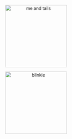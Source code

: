 <p align="center">
    <img width="200" src="https://github.com/trtilla/trtilla/assets/142000268/f42e04d5-bd98-48da-ba8e-1fead2927613" alt="me and tails">
</p>
<p align="center">
    <img width="200" src="https://images-wixmp-ed30a86b8c4ca887773594c2.wixmp.com/f/65c61b78-1886-4f6e-bf9d-c1e26cdde70a/dd9wyyd-cbad0978-c2ea-4f57-8eb9-9e3e4472ad6d.gif?token=eyJ0eXAiOiJKV1QiLCJhbGciOiJIUzI1NiJ9.eyJzdWIiOiJ1cm46YXBwOjdlMGQxODg5ODIyNjQzNzNhNWYwZDQxNWVhMGQyNmUwIiwiaXNzIjoidXJuOmFwcDo3ZTBkMTg4OTgyMjY0MzczYTVmMGQ0MTVlYTBkMjZlMCIsIm9iaiI6W1t7InBhdGgiOiJcL2ZcLzY1YzYxYjc4LTE4ODYtNGY2ZS1iZjlkLWMxZTI2Y2RkZTcwYVwvZGQ5d3l5ZC1jYmFkMDk3OC1jMmVhLTRmNTctOGViOS05ZTNlNDQ3MmFkNmQuZ2lmIn1dXSwiYXVkIjpbInVybjpzZXJ2aWNlOmZpbGUuZG93bmxvYWQiXX0.VXv0d1e0uRUfuZ0G2p5e-kV4TzasuQvAqr9vMHkrhOc" alt="blinkie">
</p>




